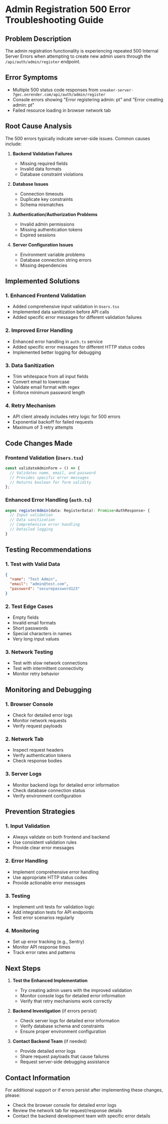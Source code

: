 # Admin Registration 500 Error Troubleshooting Guide

## Problem Description
The admin registration functionality is experiencing repeated 500 Internal Server Errors when attempting to create new admin users through the `/api/auth/admin/register` endpoint.

## Error Symptoms
- Multiple 500 status code responses from `sneaker-server-7gec.onrender.com/api/auth/admin/register`
- Console errors showing "Error registering admin: pt" and "Error creating admin: pt"
- Failed resource loading in browser network tab

## Root Cause Analysis
The 500 errors typically indicate server-side issues. Common causes include:

1. **Backend Validation Failures**
   - Missing required fields
   - Invalid data formats
   - Database constraint violations

2. **Database Issues**
   - Connection timeouts
   - Duplicate key constraints
   - Schema mismatches

3. **Authentication/Authorization Problems**
   - Invalid admin permissions
   - Missing authentication tokens
   - Expired sessions

4. **Server Configuration Issues**
   - Environment variable problems
   - Database connection string errors
   - Missing dependencies

## Implemented Solutions

### 1. Enhanced Frontend Validation
- Added comprehensive input validation in `Users.tsx`
- Implemented data sanitization before API calls
- Added specific error messages for different validation failures

### 2. Improved Error Handling
- Enhanced error handling in `auth.ts` service
- Added specific error messages for different HTTP status codes
- Implemented better logging for debugging

### 3. Data Sanitization
- Trim whitespace from all input fields
- Convert email to lowercase
- Validate email format with regex
- Enforce minimum password length

### 4. Retry Mechanism
- API client already includes retry logic for 500 errors
- Exponential backoff for failed requests
- Maximum of 3 retry attempts

## Code Changes Made

### Frontend Validation (`Users.tsx`)
```typescript
const validateAdminForm = () => {
  // Validates name, email, and password
  // Provides specific error messages
  // Returns boolean for form validity
};
```

### Enhanced Error Handling (`auth.ts`)
```typescript
async registerAdmin(data: RegisterData): Promise<AuthResponse> {
  // Input validation
  // Data sanitization
  // Comprehensive error handling
  // Detailed logging
}
```

## Testing Recommendations

### 1. Test with Valid Data
```json
{
  "name": "Test Admin",
  "email": "admin@test.com",
  "password": "securepassword123"
}
```

### 2. Test Edge Cases
- Empty fields
- Invalid email formats
- Short passwords
- Special characters in names
- Very long input values

### 3. Network Testing
- Test with slow network connections
- Test with intermittent connectivity
- Monitor retry behavior

## Monitoring and Debugging

### 1. Browser Console
- Check for detailed error logs
- Monitor network requests
- Verify request payloads

### 2. Network Tab
- Inspect request headers
- Verify authentication tokens
- Check response bodies

### 3. Server Logs
- Monitor backend logs for detailed error information
- Check database connection status
- Verify environment configuration

## Prevention Strategies

### 1. Input Validation
- Always validate on both frontend and backend
- Use consistent validation rules
- Provide clear error messages

### 2. Error Handling
- Implement comprehensive error handling
- Use appropriate HTTP status codes
- Provide actionable error messages

### 3. Testing
- Implement unit tests for validation logic
- Add integration tests for API endpoints
- Test error scenarios regularly

### 4. Monitoring
- Set up error tracking (e.g., Sentry)
- Monitor API response times
- Track error rates and patterns

## Next Steps

1. **Test the Enhanced Implementation**
   - Try creating admin users with the improved validation
   - Monitor console logs for detailed error information
   - Verify that retry mechanisms work correctly

2. **Backend Investigation** (if errors persist)
   - Check server logs for detailed error information
   - Verify database schema and constraints
   - Ensure proper environment configuration

3. **Contact Backend Team** (if needed)
   - Provide detailed error logs
   - Share request payloads that cause failures
   - Request server-side debugging assistance

## Contact Information
For additional support or if errors persist after implementing these changes, please:
- Check the browser console for detailed error logs
- Review the network tab for request/response details
- Contact the backend development team with specific error details